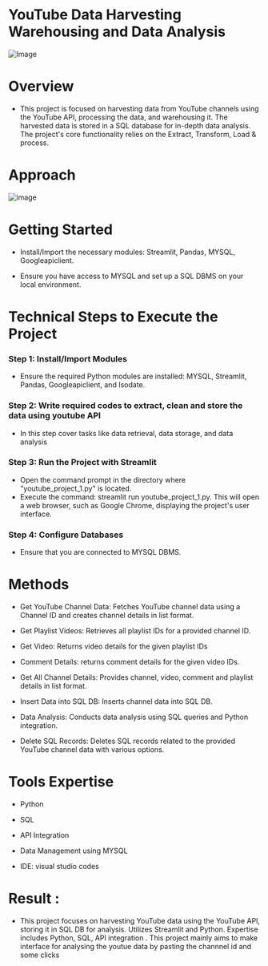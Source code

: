 # YouTube Data Harvesting Warehousing and Data Analysis
![Image](https://github.com/user-attachments/assets/c47d7852-83a5-437a-9174-86abe01f6b55)
# Overview

 - This project is focused on harvesting data from YouTube channels using the YouTube API, processing the data, and warehousing it. The harvested data is stored in a SQL database for in-depth data analysis. The project's core functionality relies on the Extract, Transform, Load & process.

# Approach 
![image](https://github.com/user-attachments/assets/3a3e4454-b03c-429c-b3f8-c692d070ce8d)

 
# Getting Started

  - Install/Import the necessary modules: Streamlit, Pandas, MYSQL, Googleapiclient.
    
  - Ensure you have access to MYSQL and set up a SQL DBMS on your local environment.

# Technical Steps to Execute the Project

### Step 1: Install/Import Modules

   - Ensure the required Python modules are installed: MYSQL, Streamlit, Pandas, Googleapiclient, and Isodate.

### Step 2: Write required codes to extract, clean and store the data using youtube API

   - In this step cover tasks like data retrieval, data storage, and data analysis

### Step 3: Run the Project with Streamlit

   - Open the command prompt in the directory where "youtube_project_1.py" is located.
   - Execute the command: streamlit run youtube_project_1.py. This will open a web browser, such as Google Chrome, displaying the project's user interface.

### Step 4: Configure Databases

   - Ensure that you are connected to MYSQL DBMS.

# Methods

   - Get YouTube Channel Data: Fetches YouTube channel data using a Channel ID and creates channel details in list format.
     
   - Get Playlist Videos: Retrieves all playlist IDs for a provided channel ID.
     
   - Get Video: Returns video details for the given playlist IDs
    
   - Comment Details: returns comment details for the given video IDs.
     
   - Get All Channel Details: Provides channel, video, comment and playlist details in list format.
     
   - Insert Data into SQL DB: Inserts channel data into SQL DB.
     
   - Data Analysis: Conducts data analysis using SQL queries and Python integration.
     
   - Delete SQL Records: Deletes SQL records related to the provided YouTube channel data with various options.

# Tools Expertise 

   - Python
     
   - SQL
     
   - API Integration
     
   - Data Management using MYSQL
     
   - IDE: visual studio codes

# Result :

   - This project focuses on harvesting YouTube data using the YouTube API, storing it in SQL DB for analysis. Utilizes Streamlit and Python. Expertise includes Python, SQL, API integration . This project mainly aims to make interface for analysing the youtue data by pasting the channnel id and some clicks

